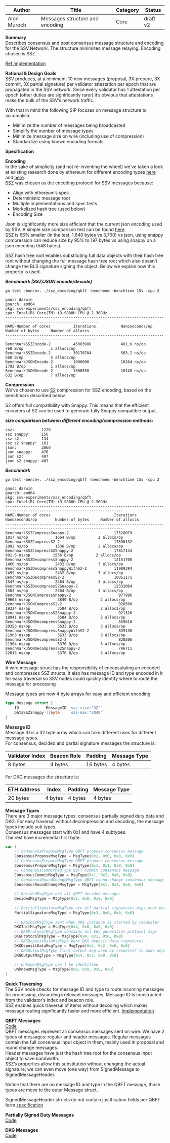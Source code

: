 | Author      | Title                          | Category | Status   |
|-------------|--------------------------------|----------|----------|
| Alon Muroch | Messages structure and encoding | Core     | draft v2 |

**Summary**  
Describes consensus and post consensus message structure and encoding for the SSV.Network.
The structure minimizes message relaying.
Encoding chosen is SSZ.  

[Ref implementation](https://github.com/bloxapp/ssv-experiments/tree/master/ssz_encoding)

**Rational & Design Goals**  
SSV produces, at a minimum, 10 new messages (proposal, 3X prepare, 3X commit, 3X partial signature) per validator attestation per epoch that are propagated in the SSV network. Since every validator has 1 attestation per epoch (other duties are significantly rarer) it’s obvious that attestations make the bulk of the SSV’s network traffic.

With that in mind the following SIP focuses on message structure to accomplish:
* Minimize the number of messages being broadcasted
* Simplify the number of message types
* Minimize message size on wire (including use of compression)
* Standardize using known encoding formats

**Specification**

**Encoding**  
In the sake of simplicity (and not re-inventing the wheel) we’ve taken a look at existing research done by ethereum for different encoding types [here](https://github.com/sigp/serialization_sandbox/blob/report/report/serialization_report.md) and [here](https://notes.ethereum.org/15_FcGc0Rq-GuxaBV5SP2Q?view).  
[SSZ](https://github.com/ethereum/consensus-specs/blob/dev/ssz/simple-serialize.md) was chosen as the encoding protocol for SSV messages because:
* Align with ethereum’s spec
* Deterministic message root
* Multiple implementations and spec tests
* Merkelized hash tree (used below)
* Encoding Size

Json is significantly more size efficient that the current json encoding used by SSV.
A simple size comparison test can be found [here](https://github.com/bloxapp/ssv-experiments/blob/master/ssz_encoding/qbft/messages_test.go#L75-L83).  
SSZ is 66% smaller (in the test, 1,640 bytes vs 3,700) vs json, using snappy compression can reduce size by 95% to 197 bytes vs using snappy on a json encoding (548 bytes).

SSZ hash tree root enables substituting full data objects with their hash tree root without changing the full message hash tree root which also doesn’t change the BLS signature signing the object. Below we explain how this property is used.

***Benchmark [SSZ/JSON encode/decode]***
```
go test -bench=. ./ssz_encoding/qbft -benchmem -benchtime 15s -cpu 2

goos: darwin
goarch: amd64
pkg: ssv-experiments/ssz_encoding/qbft
cpu: Intel(R) Core(TM) i9-9880H CPU @ 2.30GHz
---------------------------------------------------------------------------------------------------------------
NAME-Number of cores          Iterations           Nanoseconds/op        Number of bytes     Number of alloccs
---------------------------------------------------------------------------------------------------------------
BenchmarkSSZEncode-2          45003988             401.6 ns/op           768 B/op            1 allocs/op
BenchmarkSSZDecode-2          30176704             563.2 ns/op           568 B/op            5 allocs/op
BenchmarkJSONEncode-2         1000000              18264 ns/op           1792 B/op           1 allocs/op
BenchmarkJSONDecode-2         1806558              10149 ns/op           632 B/op            7 allocs/op

```
**Compression**  
We’ve chosen to use [S2](https://github.com/klauspost/compress/tree/master/s2#snappy-compatibility) compression for SSZ encoding, based on the benchmark described below.

S2 offers full compatibility with Snappy.
This means that the efficient encoders of S2 can be used to generate fully Snappy compatible output.

***size comparison between different encoding/compression methods:***
```
ssz:            1220
ssz snappy:     156
ssz s2:         134
ssz s2 snappy:  161
json:           2860
json snappy:    476
json s2:        407
json s2 snappy: 487
```

***Benchmark***
```
go test -bench=. ./ssz_encoding/qbft -benchmem -benchtime 15s -cpu 2

goos: darwin
goarch: amd64
pkg: ssv-experiments/ssz_encoding/qbft
cpu: Intel(R) Core(TM) i9-9880H CPU @ 2.30GHz
--------------------------------------------------------------------------------------------------------------------------
NAME-Number of cores                            Iterations           Nanoseconds/op        Number of bytes     Number of alloccs
--------------------------------------------------------------------------------------------------------------------------
BenchmarkSSZCompressSnappy-2                    17528079              1017 ns/op            1664 B/op          2 allocs/op
BenchmarkSSZCompressS2-2                        17896132              1002 ns/op            1536 B/op          2 allocs/op
BenchmarkSSZCompressS2Snappy-2                  17817144               991.6 ns/op          1536 B/op          2 allocs/op
BenchmarkSSZDecompressSnappy-2                  12151700              1460 ns/op            2432 B/op          3 allocs/op
BenchmarkSSZDecompressSnappyWithS2-2            11989394              1499 ns/op            2432 B/op          3 allocs/op
BenchmarkSSZDecompressS2-2                      10051171              1547 ns/op            2304 B/op          3 allocs/op
BenchmarkSSZDecompressS2Snappy-2                12332064              1503 ns/op            2304 B/op          3 allocs/op
BenchmarkJSONCompressSnappy-2                     977996             19603 ns/op            3840 B/op          2 allocs/op
BenchmarkJSONCompressS2-2                         928560             19324 ns/op            3584 B/op          2 allocs/op
BenchmarkJSONCompressS2Snappy-2                   921326             18941 ns/op            3584 B/op          2 allocs/op
BenchmarkJSONDecompressSnappy-2                   869610             20356 ns/op            5633 B/op          3 allocs/op
BenchmarkJSONDecompressSnappyWithS2-2             839138             21903 ns/op            5633 B/op          3 allocs/op
BenchmarkJSONDecompressS2-2                       820206             21964 ns/op            5376 B/op          3 allocs/op
BenchmarkJSONDecompressS2Snappy-2                 796711             22015 ns/op            5376 B/op          3 allocs/op
```


**Wire Message**  
A wire message struct has the responsibility of encapsulating an encoded and compresses SSZ structs. 
It also has message ID and type encoded in it for easy traversal so SSV nodes could quickly identify where to route the message for processing

Message types are now 4 byte arrays for easy and efficient encoding

```go
type Message struct {
	ID            MessageID `ssz-size:"32"`
	DataSSZSnappy []byte    `ssz-max:"2048"`
}
```

**Message ID**  
Message ID is a 32 byte array which can take different uses for different message types.  
For consensus, decided and partial signature messages the structure is:   

| Validator Index | Beacon Role | Padding  | Message Type |
|-----------------|-------------|----------|--------------|
| 8 bytes         | 4 bytes     | 16 bytes | 4 bytes      |


For DKG messages the structure is: 

| ETH Address | Index   | Padding | Message Type |
|-------------|---------|---------|--------------|
| 20 bytes    | 4 bytes | 4 bytes | 4 bytes      |

**Message Types**  
There are 3 major message types: consensus partially signed duty data and DKG.
For easy traversal without decompression and decoding, the message types include sub types.  
Consensus messages start with 0x1 and have 4 subtypes.  
The rest have incremental first byte.

```go
var (
    // ConsensusProposeMsgType QBFT propose consensus message
    ConsensusProposeMsgType = MsgType{0x1, 0x0, 0x0, 0x0}
    // ConsensusPrepareMsgType QBFT prepare consensus message
    ConsensusPrepareMsgType = MsgType{0x1, 0x1, 0x0, 0x0}
    // ConsensusCommitMsgType QBFT commit consensus message
    ConsensusCommitMsgType = MsgType{0x1, 0x2, 0x0, 0x0}
    // ConsensusRoundChangeMsgType QBFT round change consensus message
    ConsensusRoundChangeMsgType = MsgType{0x1, 0x3, 0x0, 0x0}
    
    // DecidedMsgType are all QBFT decided messages
    DecidedMsgType = MsgType{0x2, 0x0, 0x0, 0x0}
    
    // PartialSignatureMsgType are all partial signatures msgs over beacon chain specific signatures
    PartialSignatureMsgType = MsgType{0x3, 0x0, 0x0, 0x0}
    
    // DKGInitMsgType sent when DKG instance is started by requester
    DKGInitMsgType = MsgType{0x4, 0x0, 0x0, 0x0}
    // DKGProtocolMsgType contains all key generation protocol msgs
    DKGProtocolMsgType = MsgType{0x4, 0x1, 0x0, 0x0}
    // DKGDepositDataMsgType post DKG deposit data signatures
    DKGDepositDataMsgType = MsgType{0x4, 0x2, 0x0, 0x0}
    // DKGOutputMsgType final output msg used by requester to make deposits and register validator with SSV
    DKGOutputMsgType = MsgType{0x4, 0x3, 0x0, 0x0}
    
    // UnknownMsgType can't be identified
    UnknownMsgType = MsgType{0x0, 0x0, 0x0, 0x0}
)
```

**Quick Traversing**  
The SSV node checks for message ID and type to route incoming messages for processing, discarding irrelevant messages. Message ID is constructed from the validator’s index and beacon role.  
SSZ enables quick traversal of items without decoding which makes message routing significantly faster and more efficient.
[Implementation](https://github.com/bloxapp/ssv-experiments/blob/master/ssz_encoding/types/message_id.go#L36-L54)


**QBFT Messages**  
[Code](https://github.com/bloxapp/ssv-experiments/blob/master/ssz_encoding/qbft/messages.go)  
QBFT messages represent all consensus messages sent on wire. We have 2 types of messages: regular and header messages.
Regular messages contain the full consensus input object in them, mainly used in proposal and round change messages.  
Header messages have just the hash tree root for the consensus input object to save bandwidth.  
SSZ’s properties allow this substitution without changing the actual signature, we can even move (one way) from SignedMessage to SignedMessageHeader.  

Notice that there are no message ID and type in the QBFT message, those types are move to the outer Message struct.

SignedMessageHeader structs do not contain justification fields per QBFT form [specification](https://entethalliance.github.io/client-spec/qbft_dafny_spec/types.dfy)

**Partially Signed Duty Messages**  
[Code](https://github.com/bloxapp/ssv-experiments/blob/master/ssz_encoding/ssv/messages.go)  

**DKG Messages**  
[Code](https://github.com/bloxapp/ssv-experiments/blob/master/ssz_encoding/dkg/messages.go)  
